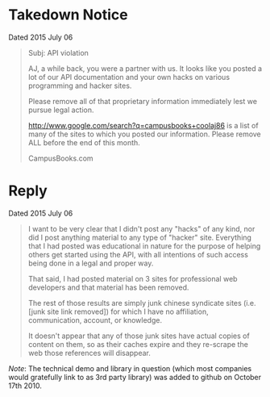 <!--
Apparently not everyone likes it when you show a technical demo
of using their API or write a library and a getting started guide
to help their users... yikes!
-->

Takedown Notice
===============

Dated 2015 July 06

> Subj: API violation
>
> AJ, a while back, you were a partner with us.
> It looks like you posted a lot of our API documentation
> and your own hacks on various programming and hacker sites.
>
> Please remove all of that proprietary information immediately
> lest we pursue legal action.
>
> http://www.google.com/search?q=campusbooks+coolaj86 is a list
> of many of the sites to which you posted our information.
> Please remove ALL before the end of this month.
>
> CampusBooks.com

Reply
=====

Dated 2015 July 06

> I want to be very clear that I didn't post any "hacks" of any kind, nor did I post anything material to any type of "hacker" site. Everything that I had posted was educational in nature for the purpose of helping others get started using the API, with all intentions of such access being done in a legal and proper way.
>
> That said, I had posted material on 3 sites for professional web developers and that material has been removed.
>
> The rest of those results are simply junk chinese syndicate sites (i.e. [junk site link removed]) for which I have no affiliation, communication, account, or knowledge.
>
> It doesn't appear that any of those junk sites have actual copies of content on them, so as their caches expire and they re-scrape the web those references will disappear.

*Note*: The technical demo and library in question (which most companies would gratefully link to as 3rd party library) was added to github on October 17th 2010.
